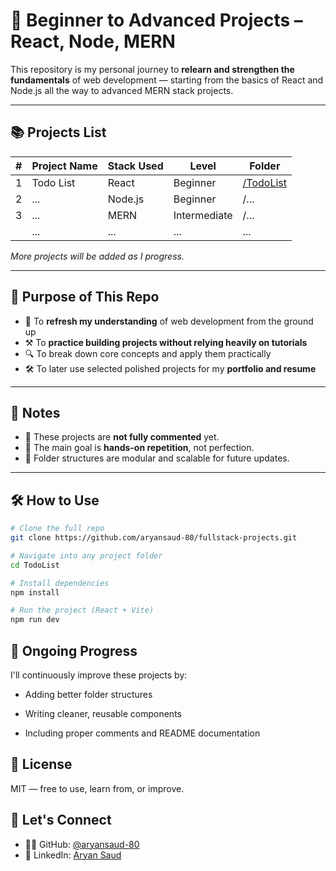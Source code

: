 # 🚀 Beginner to Advanced Projects – React, Node, MERN

This repository is my personal journey to **relearn and strengthen the fundamentals** of web development — starting from the basics of React and Node.js all the way to advanced MERN stack projects.

---

## 📚 Projects List

| #   | Project Name | Stack Used | Level        | Folder                  |
| --- | ------------ | ---------- | ------------ | ----------------------- |
| 1   | Todo List    | React      | Beginner     | [/TodoList](./01-react/todo-list) |
| 2   | ...          | Node.js    | Beginner     | /...                    |
| 3   | ...          | MERN       | Intermediate | /...                    |
|     | ...          | ...        | ...          | ...                     |

_More projects will be added as I progress._

---

## 🎯 Purpose of This Repo

- 🔁 To **refresh my understanding** of web development from the ground up
- ⚒️ To **practice building projects without relying heavily on tutorials**
- 🔍 To break down core concepts and apply them practically
- 🛠️ To later use selected polished projects for my **portfolio and resume**

---

## 🧠 Notes

- 📝 These projects are **not fully commented** yet.
- 🧪 The main goal is **hands-on repetition**, not perfection.
- 📁 Folder structures are modular and scalable for future updates.

---

## 🛠️ How to Use

```bash
# Clone the full repo
git clone https://github.com/aryansaud-80/fullstack-projects.git

# Navigate into any project folder
cd TodoList

# Install dependencies
npm install

# Run the project (React + Vite)
npm run dev

```

## 🚧 Ongoing Progress

I'll continuously improve these projects by:

- Adding better folder structures

- Writing cleaner, reusable components

- Including proper comments and README documentation

## 📄 License

MIT — free to use, learn from, or improve.

## 🔗 Let's Connect

- 🧑‍💻 GitHub: [@aryansaud-80](https://github.com/aryansaud-80)
- 💼 LinkedIn: [Aryan Saud](https://www.linkedin.com/in/aryan-saud-81a618293)
